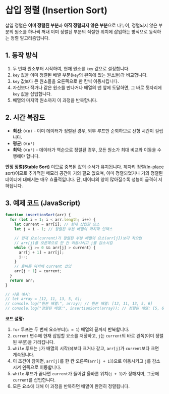 # 삽입 정렬 (Insertion Sort)

삽입 정렬은 **이미 정렬된 부분**과 **아직 정렬되지 않은 부분**으로 나누어, 정렬되지 않은 부분의 원소를 하나씩 꺼내 이미 정렬된 부분의 적절한 위치에 삽입하는 방식으로 동작하는 정렬 알고리즘입니다.

## 1. 동작 방식

1. 두 번째 원소부터 시작하여, 현재 원소를 `key` 값으로 설정합니다.
2. `key` 값을 이미 정렬된 배열 부분(`key`의 왼쪽에 있는 원소들)과 비교합니다.
3. `key` 값보다 큰 원소들을 오른쪽으로 한 칸씩 이동시킵니다.
4. 자신보다 작거나 같은 원소를 만나거나 배열의 맨 앞에 도달하면, 그 바로 뒷자리에 `key` 값을 삽입합니다.
5. 배열의 마지막 원소까지 이 과정을 반복합니다.

## 2. 시간 복잡도

- **최선**: `O(n)` - 이미 데이터가 정렬된 경우, 외부 루프만 순회하므로 선형 시간이 걸립니다.
- **평균**: `O(n²)`
- **최악**: `O(n²)` - 데이터가 역순으로 정렬된 경우, 모든 원소가 최대 비교와 이동을 수행해야 합니다.

**안정 정렬(Stable Sort)** 이므로 중복된 값의 순서가 유지됩니다. 제자리 정렬(In-place sort)이므로 추가적인 메모리 공간이 거의 필요 없으며, 이미 정렬되었거나 거의 정렬된 데이터에 대해서는 매우 효율적입니다. 단, 데이터의 양이 많아질수록 성능이 급격히 저하됩니다.

## 3. 예제 코드 (JavaScript)

```javascript
function insertionSort(arr) {
  for (let i = 1; i < arr.length; i++) {
    let current = arr[i]; // 현재 삽입할 요소
    let j = i - 1; // 정렬된 부분 배열의 마지막 인덱스

    // 현재 요소(current)가 정렬된 부분 배열의 요소(arr[j])보다 작으면
    // arr[j]를 오른쪽으로 한 칸 이동시키고 j를 감소시킴
    while (j >= 0 && arr[j] > current) {
      arr[j + 1] = arr[j];
      j--;
    }
    // 올바른 위치에 current 삽입
    arr[j + 1] = current;
  }
  return arr;
}

// 사용 예시:
// let array = [12, 11, 13, 5, 6];
// console.log("원본 배열:", array); // 원본 배열: [12, 11, 13, 5, 6]
// console.log("정렬된 배열:", insertionSort(array)); // 정렬된 배열: [5, 6, 11, 12, 13]
```

**코드 설명:**

1. `for` 루프는 두 번째 요소부터(`i = 1`) 배열의 끝까지 반복합니다.
2. `current` 변수에 현재 삽입할 요소를 저장하고, `j`는 `current`의 바로 왼쪽(이미 정렬된 부분)을 가리킵니다.
3. `while` 루프는 `j`가 배열의 시작(`0`)보다 크거나 같고, `arr[j]`가 `current`보다 크면 계속됩니다.
4. 이 조건이 참이면, `arr[j]`를 한 칸 오른쪽(`arr[j + 1]`)으로 이동시키고 `j`를 감소시켜 왼쪽으로 이동합니다.
5. `while` 루프가 끝나면 `current`가 들어갈 올바른 위치(`j + 1`)가 정해지며, 그곳에 `current`를 삽입합니다.
6. 모든 요소에 대해 이 과정을 반복하면 배열이 완전히 정렬됩니다.
